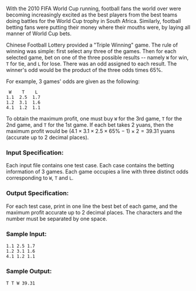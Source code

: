 <!-- Title
World Cup Betting (20)
-->
With the 2010 FIFA World Cup running, football fans the world over were
becoming increasingly excited as the best players from the best teams doing
battles for the World Cup trophy in South Africa. Similarly, football betting
fans were putting their money where their mouths were, by laying all manner of
World Cup bets.

Chinese Football Lottery provided a "Triple Winning" game. The rule of winning
was simple: first select any three of the games. Then for each selected game,
bet on one of the three possible results -- namely `W` for win, `T` for tie,
and `L` for lose. There was an odd assigned to each result. The winner's odd
would be the product of the three odds times 65%.

For example, 3 games' odds are given as the following:

```
 W    T    L
1.1  2.5  1.7
1.2  3.1  1.6
4.1  1.2  1.1
```

To obtain the maximum profit, one must buy `W` for the 3rd game, `T` for the
2nd game, and `T` for the 1st game. If each bet takes 2 yuans, then the
maximum profit would be $(4.1\times 3.1\times 2.5\times 65\%-1)\times 2 =
39.31$ yuans (accurate up to 2 decimal places).

### Input Specification:

Each input file contains one test case. Each case contains the betting
information of 3 games. Each game occupies a line with three distinct odds
corresponding to `W`, `T` and `L`.

### Output Specification:

For each test case, print in one line the best bet of each game, and the
maximum profit accurate up to 2 decimal places. The characters and the number
must be separated by one space.

### Sample Input:

```
1.1 2.5 1.7
1.2 3.1 1.6
4.1 1.2 1.1
```

### Sample Output:

```
T T W 39.31
```

